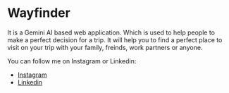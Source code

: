 # Wayfinder

It is a Gemini AI based web application. Which is used to help people to make a perfect decision for a trip. It will help you to find a perfect place to visit on your trip with your family, freinds, work partners or anyone.  

You can follow me on Instagram or Linkedin:

- [Instagram](https://www.instagram.com/saifa_li2345/)
- [Linkedin](https://www.linkedin.com/in/mir-saif-ali-9b9415256/)



